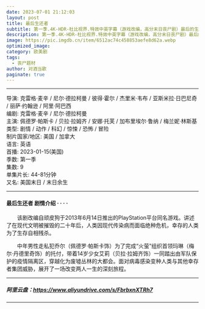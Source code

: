 ```yaml
---
date: 2023-07-01 21:12:03
layout: post
title: 最后生还者
subtitle: 第一季.4K-HDR-杜比视界.特效中英字幕（游戏改编，高分末日丧尸剧）最后的生还者
description: 第一季.4K-HDR-杜比视界.特效中英字幕（游戏改编，高分末日丧尸剧）最后的生还者。该剧由HBO出品，改编自顽皮狗于2013年6月14日推出的PlayStation平台同名游戏。讲述了在现代文明被摧毁的二十年后，人类因现代传染病而面临绝种危机，幸存的人类为了生存自相残杀...
image: https://pic.imgdb.cn/item/6512ac74c458853aefe8d62a.webp
optimized_image: 
category: 欧美剧
tags:
  - 丧尸题材
author: 对酒当歌
paginate: true
---
```


---

导演: 克雷格·麦辛 / 尼尔·德拉柯曼 / 彼得·霍尔 / 杰里米·韦布 / 亚斯米拉·日巴尼奇  
/ 丽萨·约翰逊 / 阿里·阿巴西  
编剧: 克雷格·麦辛 / 尼尔·德拉柯曼  
主演: 佩德罗·帕斯卡 / 贝拉·拉姆齐 / 安娜·托芙 / 加布里埃尔·鲁纳 / 梅兰妮·林斯基  
类型: 剧情 / 动作 / 科幻 / 惊悚 / 恐怖 / 冒险  
制片国家/地区: 美国 / 加拿大  
语言: 英语  
首播: 2023-01-15(美国)  
季数: 第一季  
集数: 9  
单集片长: 44-81分钟  
又名: 美国末日 / 末日余生  

---

#### 最后生还者 剧情介绍 · · · ·

　　该剧改编自顽皮狗于2013年6月14日推出的PlayStation平台同名游戏。讲述了在现代文明被摧毁的二十年后，人类因现代传染病而面临绝种危机，幸存的人类为了生存自相残杀。

　　中年男性走私犯乔尔（佩德罗·帕斯卡饰）为了完成“火萤”组织首领玛琳（梅尔·丹德里奇饰）的托付，带着14岁少女艾莉（贝拉·拉姆齐饰）一同踏出由军队保护的疫情隔离区，穿越化为废墟丛林的大都会。面对病毒感染变种人类与其他幸存者集团威胁，展开了一场改变两人一生的深刻旅程。

---

##### 阿里云盘：<https://www.aliyundrive.com/s/FbrbxnXTRh7>

---
